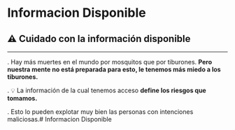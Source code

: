 # Informacion Disponible

## ⚠️ Cuidado con la información disponible

---

. Hay más muertes en el mundo por mosquitos que por tiburones. **Pero nuestra mente no está preparada para esto, le tenemos más miedo a los tiburones.**

. 💡 La información de la cual tenemos acceso **define los riesgos que tomamos.**

. Esto lo pueden explotar muy bien las personas con intenciones maliciosas.# Informacion Disponible
